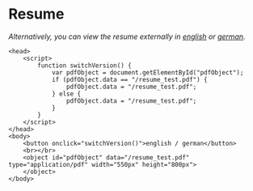 # Resume

*Alternatively, you can view the resume externally in 
[english](/resume_test.pdf) or 
[german](/resume_test.pdf).*

~~~
<head>
	<script>
		function switchVersion() {
			var pdfObject = document.getElementById("pdfObject");
			if (pdfObject.data == "/resume_test.pdf") {
				pdfObject.data = "/resume_test.pdf";
			} else {
				pdfObject.data = "/resume_test.pdf";
			}
		}
	</script>
</head>
<body>
    <button onclick="switchVersion()">english / german</button>
    <br></br>
	<object id="pdfObject" data="/resume_test.pdf" type="application/pdf" width="550px" height="800px">
	</object>
</body>
~~~